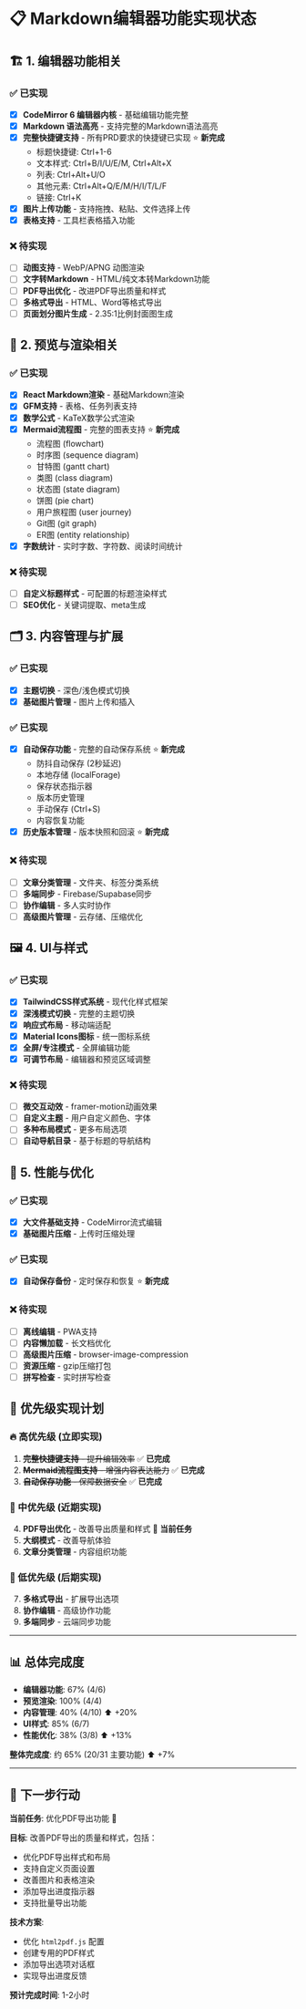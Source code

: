 # 📋 Markdown编辑器功能实现状态

## 🏗️ 1. 编辑器功能相关

### ✅ 已实现
- [x] **CodeMirror 6 编辑器内核** - 基础编辑功能完整
- [x] **Markdown 语法高亮** - 支持完整的Markdown语法高亮
- [x] **完整快捷键支持** - 所有PRD要求的快捷键已实现 ⭐ **新完成**
  - 标题快捷键: Ctrl+1-6
  - 文本样式: Ctrl+B/I/U/E/M, Ctrl+Alt+X
  - 列表: Ctrl+Alt+U/O
  - 其他元素: Ctrl+Alt+Q/E/M/H/I/T/L/F
  - 链接: Ctrl+K
- [x] **图片上传功能** - 支持拖拽、粘贴、文件选择上传
- [x] **表格支持** - 工具栏表格插入功能

### ❌ 待实现
- [ ] **动图支持** - WebP/APNG 动图渲染
- [ ] **文字转Markdown** - HTML/纯文本转Markdown功能
- [ ] **PDF导出优化** - 改进PDF导出质量和样式
- [ ] **多格式导出** - HTML、Word等格式导出
- [ ] **页面划分图片生成** - 2.35:1比例封面图生成

## 📖 2. 预览与渲染相关

### ✅ 已实现
- [x] **React Markdown渲染** - 基础Markdown渲染
- [x] **GFM支持** - 表格、任务列表支持
- [x] **数学公式** - KaTeX数学公式渲染
- [x] **Mermaid流程图** - 完整的图表支持 ⭐ **新完成**
  - 流程图 (flowchart)
  - 时序图 (sequence diagram)
  - 甘特图 (gantt chart)
  - 类图 (class diagram)
  - 状态图 (state diagram)
  - 饼图 (pie chart)
  - 用户旅程图 (user journey)
  - Git图 (git graph)
  - ER图 (entity relationship)
- [x] **字数统计** - 实时字数、字符数、阅读时间统计

### ❌ 待实现
- [ ] **自定义标题样式** - 可配置的标题渲染样式
- [ ] **SEO优化** - 关键词提取、meta生成

## 🗂️ 3. 内容管理与扩展

### ✅ 已实现
- [x] **主题切换** - 深色/浅色模式切换
- [x] **基础图片管理** - 图片上传和插入

### ✅ 已实现
- [x] **自动保存功能** - 完整的自动保存系统 ⭐ **新完成**
  - 防抖自动保存 (2秒延迟)
  - 本地存储 (localForage)
  - 保存状态指示器
  - 版本历史管理
  - 手动保存 (Ctrl+S)
  - 内容恢复功能
- [x] **历史版本管理** - 版本快照和回滚 ⭐ **新完成**

### ❌ 待实现
- [ ] **文章分类管理** - 文件夹、标签分类系统
- [ ] **多端同步** - Firebase/Supabase同步
- [ ] **协作编辑** - 多人实时协作
- [ ] **高级图片管理** - 云存储、压缩优化

## 🖼️ 4. UI与样式

### ✅ 已实现
- [x] **TailwindCSS样式系统** - 现代化样式框架
- [x] **深浅模式切换** - 完整的主题切换
- [x] **响应式布局** - 移动端适配
- [x] **Material Icons图标** - 统一图标系统
- [x] **全屏/专注模式** - 全屏编辑功能
- [x] **可调节布局** - 编辑器和预览区域调整

### ❌ 待实现
- [ ] **微交互动效** - framer-motion动画效果
- [ ] **自定义主题** - 用户自定义颜色、字体
- [ ] **多种布局模式** - 更多布局选项
- [ ] **自动导航目录** - 基于标题的导航结构

## 🚀 5. 性能与优化

### ✅ 已实现
- [x] **大文件基础支持** - CodeMirror流式编辑
- [x] **基础图片压缩** - 上传时压缩处理

### ✅ 已实现
- [x] **自动保存备份** - 定时保存和恢复 ⭐ **新完成**

### ❌ 待实现
- [ ] **离线编辑** - PWA支持
- [ ] **内容懒加载** - 长文档优化
- [ ] **高级图片压缩** - browser-image-compression
- [ ] **资源压缩** - gzip压缩打包
- [ ] **拼写检查** - 实时拼写检查

## 🎯 优先级实现计划

### 🔥 高优先级 (立即实现)
1. ~~**完整快捷键支持** - 提升编辑效率~~ ✅ **已完成**
2. ~~**Mermaid流程图支持** - 增强内容表达能力~~ ✅ **已完成**
3. ~~**自动保存功能** - 保障数据安全~~ ✅ **已完成**

### 🔶 中优先级 (近期实现)
4. **PDF导出优化** - 改善导出质量和样式 🎯 **当前任务**
5. **大纲模式** - 改善导航体验
6. **文章分类管理** - 内容组织功能

### 🔷 低优先级 (后期实现)
7. **多格式导出** - 扩展导出选项
8. **协作编辑** - 高级协作功能
9. **多端同步** - 云端同步功能

---

## 📊 总体完成度

- **编辑器功能**: 67% (4/6)
- **预览渲染**: 100% (4/4)
- **内容管理**: 40% (4/10) ⬆️ +20%
- **UI样式**: 85% (6/7)
- **性能优化**: 38% (3/8) ⬆️ +13%

**整体完成度**: 约 65% (20/31 主要功能) ⬆️ +7%

---

## 🚀 下一步行动

**当前任务**: 优化PDF导出功能 🎯

**目标**: 改善PDF导出的质量和样式，包括：
- 优化PDF导出样式和布局
- 支持自定义页面设置
- 改善图片和表格渲染
- 添加导出进度指示器
- 支持批量导出功能

**技术方案**:
- 优化 `html2pdf.js` 配置
- 创建专用的PDF样式
- 添加导出选项对话框
- 实现导出进度反馈

**预计完成时间**: 1-2小时
